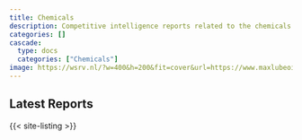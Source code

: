 ```yaml
---
title: Chemicals
description: Competitive intelligence reports related to the chemicals industry.
categories: []
cascade:
  type: docs
  categories: ["Chemicals"]
image: https://wsrv.nl/?w=400&h=200&fit=cover&url=https://www.maxlubeoil.com/proimages/banner/banner_new1.jpg
---
```


## Latest Reports

{{< site-listing >}}